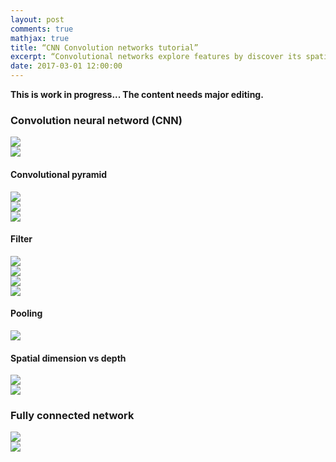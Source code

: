 ```yaml
---
layout: post
comments: true
mathjax: true
title: “CNN Convolution networks tutorial”
excerpt: “Convolutional networks explore features by discover its spatial information. This tutorial will build CNN networks for visual recognition.”
date: 2017-03-01 12:00:00
---
```

**This is work in progress... The content needs major editing.**


### Convolution neural netword (CNN)
<div class="imgcap">
<img src="/assets/cnn/convolution_b1.png" style="border:none;">
</div>

<div class="imgcap">
<img src="/assets/cnn/convolution_b2.png" style="border:none;">
</div>

#### Convolutional pyramid
<div class="imgcap">
<img src="/assets/cnn/conv_layer.png" style="border:none;">
</div>


<div class="imgcap">
<img src="/assets/cnn/cnn3d.png" style="border:none;">
</div>

<div class="imgcap">
<img src="/assets/cnn/cnn3d2.png" style="border:none;">
</div>

#### Filter
<div class="imgcap">
<img src="/assets/cnn/filter.png" style="border:none;">
</div>

<div class="imgcap">
<img src="/assets/cnn/padding.png" style="border:none;">
</div>

<div class="imgcap">
<img src="/assets/cnn/filter_m.png" style="border:none;">
</div>

<div class="imgcap">
<img src="/assets/cnn/stride.png" style="border:none;">
</div>


#### Pooling
<div class="imgcap">
<img src="/assets/cnn/pooling.png" style="border:none;">
</div>

#### Spatial dimension vs depth

<div class="imgcap">
<img src="/assets/cnn/cnn3d3.png" style="border:none;">
</div>

<div class="imgcap">
<img src="/assets/cnn/cnn3d4.png" style="border:none;">
</div>

### Fully connected network

<div class="imgcap">
<img src="/assets/cnn/cnn3d5.png" style="border:none;">
</div>


<div class="imgcap">
<img src="/assets/cnn/cnn3d6.png" style="border:none;">
</div>

